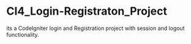 # CI4_Login-Registraton_Project
its a CodeIgniter login and  Registration project with session and logout functionality.

